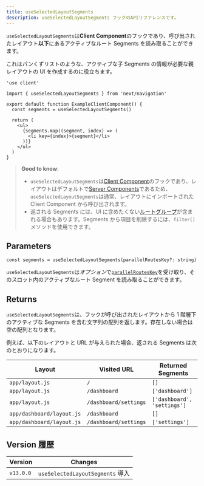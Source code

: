 ```yaml
---
title: useSelectedLayoutSegments
description: useSelectedLayoutSegments フックのAPIリファレンスです。
---
```


`useSelectedLayoutSegments`は**Client Component**のフックであり、呼び出されたレイアウト**以下**にあるアクティブなルート Segments を読み取ることができます。

これはパンくずリストのような、アクティブな子 Segments の情報が必要な親レイアウトの UI を作成するのに役立ちます。

```tsx title="app/example-client-component.tsx"
'use client'

import { useSelectedLayoutSegments } from 'next/navigation'

export default function ExampleClientComponent() {
  const segments = useSelectedLayoutSegments()

  return (
    <ul>
      {segments.map((segment, index) => (
        <li key={index}>{segment}</li>
      ))}
    </ul>
  )
}
```

> **Good to know**:
>
> - `useSelectedLayoutSegments`は[Client Component](/docs/app-router/building-your-application/rendering/client-components)のフックであり、レイアウトはデフォルトで[Server Components](/docs/app-router/building-your-application/rendering/server-components)であるため、`useSelectedLayoutSegments`は通常、レイアウトにインポートされた Client Component から呼び出されます。
> - 返される Segments には、UI に含めたくない[ルートグループ](/docs/app-router/building-your-application/routing/route-groups)が含まれる場合もあります。Segments から項目を削除するには、`filter()`メソッドを使用できます。

## Parameters

```tsx
const segments = useSelectedLayoutSegments(parallelRoutesKey?: string)
```

`useSelectedLayoutSegments`は*オプション*で[`parallelRoutesKey`](/docs/app-router/building-your-application/routing/parallel-routes#useselectedlayoutsegments)を受け取り、そのスロット内のアクティブなルート Segment を読み取ることができます。

## Returns

`useSelectedLayoutSegments`は、フックが呼び出されたレイアウトから 1 階層下のアクティブな Segments を含む文字列の配列を返します。存在しない場合は空の配列となります。

例えば、以下のレイアウトと URL が与えられた場合、返される Segments は次のとおりになります。

| Layout                    | Visited URL           | Returned Segments           |
| ------------------------- | --------------------- | --------------------------- |
| `app/layout.js`           | `/`                   | `[]`                        |
| `app/layout.js`           | `/dashboard`          | `['dashboard']`             |
| `app/layout.js`           | `/dashboard/settings` | `['dashboard', 'settings']` |
| `app/dashboard/layout.js` | `/dashboard`          | `[]`                        |
| `app/dashboard/layout.js` | `/dashboard/settings` | `['settings']`              |

## Version 履歴

| Version   | Changes                          |
| --------- | -------------------------------- |
| `v13.0.0` | `useSelectedLayoutSegments` 導入 |
